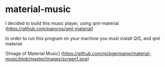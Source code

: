 # material-music
I decided to build this music player, using qml-material (https://github.com/papyros/qml-material)

In order to run this program on your machine you must install Qt5, and qml material

![Image of Material Music]
(https://github.com/nickgermaine/material-music/blob/master/images/screen1.png)
